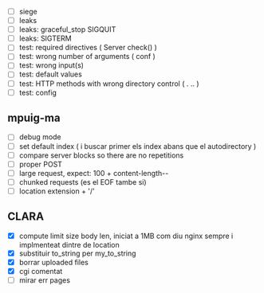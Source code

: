 - [ ] siege
- [ ] leaks
- [ ] leaks: graceful\_stop SIGQUIT
- [ ] leaks: SIGTERM
- [ ] test: required directives ( Server check() )
- [ ] test: wrong number of arguments ( conf )
- [ ] test: wrong input(s)
- [ ] test: default values
- [ ] test: HTTP methods with wrong directory control ( . .. )
- [ ] test: config

## mpuig-ma
- [ ] debug mode
- [ ] set default index ( i buscar primer els index abans que el autodirectory )
- [ ] compare server blocks so there are no repetitions
- [ ] proper POST
- [ ] large request, expect: 100 + content-length--
- [ ] chunked requests (es el EOF tambe si)
- [ ] location extension + '/'

## CLARA
- [x] compute limit size body len, iniciat a 1MB com diu nginx sempre i implmenteat dintre de location
- [x] substituir to\_string per my\_to\_string
- [x] borrar uploaded files
- [x] cgi comentat
- [ ] mirar err pages
